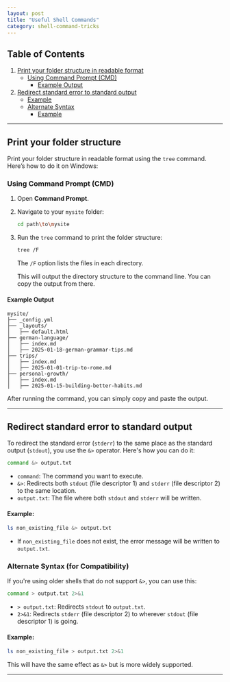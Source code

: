 ```yaml
---
layout: post
title: "Useful Shell Commands"
category: shell-command-tricks
---
```

## Table of Contents
1. [Print your folder structure in readable format](#print-your-folder-structure)
   - [Using Command Prompt (CMD)](#using-command-prompt-cmd)
      - [Example Output](#example-output)
2. [Redirect standard error to standard output](#redirect-standard-error-to-standard-output)
      - [Example](#example)
   - [Alternate Syntax](#alternate-syntax-for-compatibility)
      - [Example](#example-1)

---

## **Print your folder structure**
Print your folder structure in readable format using the `tree` command. Here’s how to do it on Windows:

### Using Command Prompt (**CMD**)
1. Open **Command Prompt**.
2. Navigate to your `mysite` folder:
   ```bash
   cd path\to\mysite
   ```
3. Run the `tree` command to print the folder structure:
   ```bash
   tree /F
   ```
   The `/F` option lists the files in each directory.

   This will output the directory structure to the command line. You can copy the output from there.


#### Example Output
```plaintext
mysite/
├── _config.yml
├── _layouts/
│   ├── default.html
├── german-language/
│   ├── index.md
│   ├── 2025-01-18-german-grammar-tips.md
├── trips/
│   ├── index.md
│   ├── 2025-01-01-trip-to-rome.md
├── personal-growth/
│   ├── index.md
│   ├── 2025-01-15-building-better-habits.md
```

After running the command, you can simply copy and paste the output.

---

## **Redirect standard error to standard output**
To redirect the standard error (`stderr`) to the same place as the standard output (`stdout`), you use the `&>` operator. Here's how you can do it:

```bash
command &> output.txt
```
- `command`: The command you want to execute.
- `&>`: Redirects both `stdout` (file descriptor 1) and `stderr` (file descriptor 2) to the same location.
- `output.txt`: The file where both `stdout` and `stderr` will be written.

#### Example:
```bash
ls non_existing_file &> output.txt
```

- If `non_existing_file` does not exist, the error message will be written to `output.txt`.

### **Alternate Syntax (for Compatibility)**
If you're using older shells that do not support `&>`, you can use this:

```bash
command > output.txt 2>&1
```

- `> output.txt`: Redirects `stdout` to `output.txt`.
- `2>&1`: Redirects `stderr` (file descriptor 2) to wherever `stdout` (file descriptor 1) is going.

#### Example:
```bash
ls non_existing_file > output.txt 2>&1
```

This will have the same effect as `&>` but is more widely supported.

---

